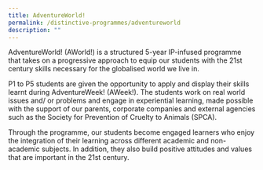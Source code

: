 ```yaml
---
title: AdventureWorld!
permalink: /distinctive-programmes/adventureworld
description: ""
---
```

AdventureWorld! (AWorld!) is a structured 5-year IP-infused programme that takes on a progressive approach to equip our students with the 21st century skills necessary for the globalised world we live in.

  

P1 to P5 students are given the opportunity to apply and display their skills learnt during AdventureWeek! (AWeek!). The students work on real world issues and/ or problems and engage in experiential learning, made possible with the support of our parents, corporate companies and external agencies such as the Society for Prevention of Cruelty to Animals (SPCA).

  

Through the programme, our students become engaged learners who enjoy the integration of their learning across different academic and non-academic subjects. In addition, they also build positive attitudes and values that are important in the 21st century.